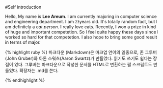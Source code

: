 ﻿#Self introduction  

Hello, My name is **Lee Areum**. I am currently majoring in computer science and engineering department. 
I am `23`years old. 
It's totally random fact, but I am definitely a _cat person_. I really love cats.
Recently, I won a prize in kind of huge and important competetion. So I feel quite happy these days since I worked so hard for that competetion. 
I also hope to bring some good result in terms of major.


{% highlight ruby %}
마크다운 (Markdown)은 마크업 언어의 일종으로, 존 그루버(John Gruber)와 아론 스워츠(Aaron Swartz)가 만들었다. 
읽기도 쓰기도 쉽다는 장점이 있다.
 그루버는 마크다운으로 작성한 문서를 HTML로 변환하는 펄 스크립트도 만들었다.
 확장자는 .md를 쓴다.

{% endhighlight %}


